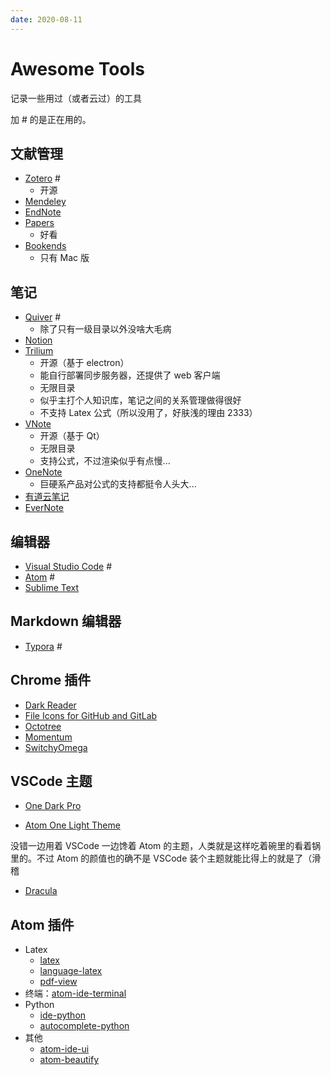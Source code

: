 ```yaml
---
date: 2020-08-11
---
```


# Awesome Tools

记录一些用过（或者云过）的工具

<!-- more -->

加 # 的是正在用的。


## 文献管理

- [Zotero](https://www.zotero.org/) #
  - 开源
- [Mendeley](https://www.mendeley.com/)
- [EndNote](https://endnote.com/)
- [Papers](https://www.papersapp.com/)
  - 好看
- [Bookends](https://www.sonnysoftware.com/)
  - 只有 Mac 版


## 笔记

- [Quiver](https://happenapps.com/) #
  - 除了只有一级目录以外没啥大毛病
- [Notion](https://www.notion.so)
- [Trilium](https://github.com/zadam/trilium)
  - 开源（基于 electron）
  - 能自行部署同步服务器，还提供了 web 客户端
  - 无限目录
  - 似乎主打个人知识库，笔记之间的关系管理做得很好
  - 不支持 Latex 公式（所以没用了，好肤浅的理由 2333）
- [VNote](https://github.com/tamlok/vnote)
  - 开源（基于 Qt）
  - 无限目录
  - 支持公式，不过渲染似乎有点慢...
- [OneNote](https://onenote.com)
  - 巨硬系产品对公式的支持都挺令人头大...
- [有道云笔记](http://note.youdao.com/)
- [EverNote](https://evernote.com/)


## 编辑器

- [Visual Studio Code](https://code.visualstudio.com/) #
- [Atom](https://atom.io/) #
- [Sublime Text](https://www.sublimetext.com/)


## Markdown 编辑器

- [Typora](https://typora.io/) #


## Chrome 插件

- [Dark Reader](https://github.com/darkreader/darkreader)
- [File Icons for GitHub and GitLab](https://github.com/homerchen19/github-file-icons)
- [Octotree](https://github.com/ovity/octotree)
- [Momentum](https://momentumdash.com/)
- [SwitchyOmega](https://github.com/FelisCatus/SwitchyOmega)


## VSCode 主题

- [One Dark Pro](https://marketplace.visualstudio.com/items?itemName=zhuangtongfa.Material-theme)

- [Atom One Light Theme](https://marketplace.visualstudio.com/items?itemName=akamud.vscode-theme-onelight)
  
没错一边用着 VSCode 一边馋着 Atom 的主题，人类就是这样吃着碗里的看着锅里的。不过 Atom 的颜值也的确不是 VSCode 装个主题就能比得上的就是了（滑稽

- [Dracula](https://draculatheme.com/)


## Atom 插件

- Latex
  - [latex](https://atom.io/packages/latex)
  - [language-latex](https://atom.io/packages/language-latex)
  - [pdf-view](https://atom.io/packages/pdf-view)
- 终端：[atom-ide-terminal](https://atom.io/packages/atom-ide-terminal)
- Python
  - [ide-python](https://atom.io/packages/ide-python)
  - [autocomplete-python](https://atom.io/packages/autocomplete-python)
- 其他
  - [atom-ide-ui](https://atom.io/packages/atom-ide-ui)
  - [atom-beautify](https://atom.io/packages/atom-beautify)
